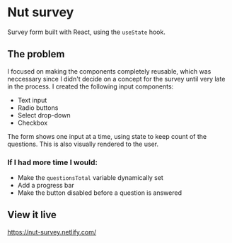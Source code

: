 # Nut survey

Survey form built with React, using the `useState` hook.

## The problem

I focused on making the components completely reusable, which was neccessary since I didn't decide on a concept for the survey until very late in the process. I created the following input components:

- Text input
- Radio buttons
- Select drop-down
- Checkbox

The form shows one input at a time, using state to keep count of the questions. This is also visually rendered to the user.

### If I had more time I would:
- Make the `questionsTotal` variable dynamically set
- Add a progress bar 
- Make the button disabled before a question is answered

## View it live

https://nut-survey.netlify.com/

